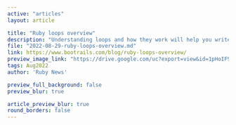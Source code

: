 ```yaml
---
active: "articles"
layout: article

title: "Ruby loops overview"
description: "Understanding loops and how they work will help you write robust and efficient applications and interfaces."
file: "2022-08-29-ruby-loops-overview.md"
link: https://www.bootrails.com/blog/ruby-loops-overview/
preview_image_link: "https://drive.google.com/uc?export=view&id=1pHoIF9G1dHjXsAJ0rKewvHbveVwMvYEP"
tags: Aug2022
author: 'Ruby News'

preview_full_background: false
preview_blur: true

article_preview_blur: true
round_borders: false
---
```


